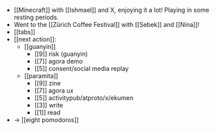 - [[Minecraft]] with [[Ishmael]] and X, enjoying it a lot! Playing in some resting periods.
- Went to the [[Zürich Coffee Festival]] with [[Sebek]] and [[Nina]]!
- [[tabs]]
- [[next action]]:
  - [[guanyin]]
    - [[9]] risk (guanyin)
    - [[7]] agora demo
    - [[5]] consent/social media replay
  - [[paramita]]
    - [[9]] zine
    - [[7]] agora ux
    - [[5]] activitypub/atproto/x/ekumen
    - [[3]] write
    - [[1]] read
- -> [[eight pomodoros]]

